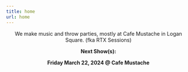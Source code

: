 ```yaml
---
title: home
url: home
---
```


<div align="center">
	<p>
        We make music and throw parties, mostly at Cafe Mustache in Logan Square. (fka RTX Sessions)<br>
	</p>
	<p>
        <strong>Next Show(s):</strong>
	</p>
	<p>
        <strong>Friday March 22, 2024 @ Cafe Mustache </strong>
	</p>
</div>

